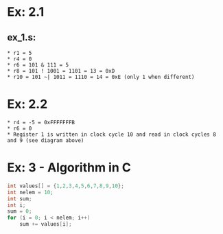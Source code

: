 # Ex: 2.1
## ex_1.s:
    * r1 = 5
    * r4 = 0
    * r6 = 101 & 111 = 5
    * r8 = 101 ! 1001 = 1101 = 13 = 0xD
    * r10 = 101 ~| 1011 = 1110 = 14 = 0xE (only 1 when different)

# Ex: 2.2
    * r4 = -5 = 0xFFFFFFFB
    * r6 = 0
    * Register 1 is written in clock cycle 10 and read in clock cycles 8 and 9 (see diagram above)
    
# Ex: 3 - Algorithm in C
```c
int values[] = {1,2,3,4,5,6,7,8,9,10};
int nelem = 10;
int sum;
int i;
sum = 0;
for (i = 0; i < nelem; i++)
    sum += values[i];
```